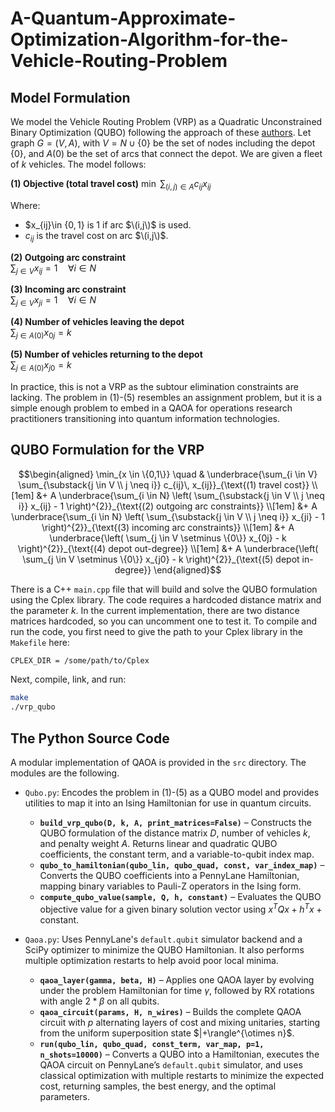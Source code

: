 # A-Quantum-Approximate-Optimization-Algorithm-for-the-Vehicle-Routing-Problem

## Model Formulation

We model the Vehicle Routing Problem (VRP) as a Quadratic Unconstrained Binary Optimization (QUBO) following the approach of these [authors](https://ieeexplore.ieee.org/document/9774961). Let graph $G=(V,A)$, with $V = N \cup \{0\}$ be the set of nodes including the depot $\{0\}$, and $A(0)$ be the set of arcs that connect the depot. We are given a fleet of $k$ vehicles. The model follows:

**(1) Objective (total travel cost)**
$\min \ \sum_{(i,j)\in A} c_{ij}x_{ij}$

Where:
- $x_{ij}\in $\{0,1\}$ is 1 if arc $\(i,j\)$ is used.
- $c_{ij}$ is the travel cost on arc $\(i,j\)$.

**(2) Outgoing arc constraint**  
$\sum_{j \in V} x_{ij} = 1 \quad \forall i \in N$

**(3) Incoming arc constraint**  
$\sum_{j \in V} x_{ji} = 1 \quad \forall i \in N$

**(4) Number of vehicles leaving the depot**  
$\sum_{j \in A(0)} x_{0j} = k$

**(5) Number of vehicles returning to the depot**  
$\sum_{j \in A(0)} x_{j0} = k$

In practice, this is not a VRP as the subtour elimination constraints are lacking. The problem in (1)-(5) resembles an assignment problem, but it is a simple enough problem to embed in a QAOA for operations research practitioners transitioning into quantum information technologies.

## QUBO Formulation for the VRP

```math
\begin{aligned}
\min_{x \in \{0,1\}} \quad 
& \underbrace{\sum_{i \in V} \sum_{\substack{j \in V \\ j \neq i}} c_{ij}\, x_{ij}}_{\text{(1) travel cost}} \\[1em]
&+ A \underbrace{\sum_{i \in N} \left( \sum_{\substack{j \in V \\ j \neq i}} x_{ij} - 1 \right)^{2}}_{\text{(2) outgoing arc constraints}} \\[1em]
&+ A \underbrace{\sum_{i \in N} \left( \sum_{\substack{j \in V \\ j \neq i}} x_{ji} - 1 \right)^{2}}_{\text{(3) incoming arc constraints}} \\[1em]
&+ A \underbrace{\left( \sum_{j \in V \setminus \{0\}} x_{0j} - k \right)^{2}}_{\text{(4) depot out-degree}} \\[1em]
&+ A \underbrace{\left( \sum_{j \in V \setminus \{0\}} x_{j0} - k \right)^{2}}_{\text{(5) depot in-degree}}
\end{aligned}
```

There is a C++ `main.cpp` file that will build and solve the QUBO formulation using the Cplex library. The code requires a hardcoded distance matrix and the parameter $k$. In the current implementation, there are two distance matrices hardcoded, so you can uncomment one to test it. To compile and run the code, you first need to give the path to your Cplex library in the `Makefile` here:

```bash
CPLEX_DIR = /some/path/to/Cplex
```
Next, compile, link, and run:

```bash
make
./vrp_qubo
```

## The Python Source Code

A modular implementation of QAOA is provided in the `src` directory. The modules are the following.

* `Qubo.py`: Encodes the problem in (1)-(5) as a QUBO model and provides utilities to map it into an Ising Hamiltonian for use in quantum circuits.
  * **`build_vrp_qubo(D, k, A, print_matrices=False)`** – Constructs the QUBO formulation of the distance matrix $D$, number of vehicles $k$, and penalty weight $A$. Returns linear and quadratic QUBO coefficients, the constant term, and a variable-to-qubit index map.  
  * **`qubo_to_hamiltonian(qubo_lin, qubo_quad, const, var_index_map)`** – Converts the QUBO coefficients into a PennyLane Hamiltonian, mapping binary variables to Pauli-Z operators in the Ising form.  
  * **`compute_qubo_value(sample, Q, h, constant)`** – Evaluates the QUBO objective value for a given binary solution vector using $x^T Q x + h^T x + \text{constant}$.
   
* `Qaoa.py`: Uses PennyLane's `default.qubit` simulator backend and a SciPy optimizer to minimize the QUBO Hamiltonian. It also performs multiple optimization restarts to help avoid poor local minima.
  * **`qaoa_layer(gamma, beta, H)`** – Applies one QAOA layer by evolving under the problem Hamiltonian for time $\gamma$, followed by RX rotations with angle $2*\beta$ on all qubits.  
  * **`qaoa_circuit(params, H, n_wires)`** – Builds the complete QAOA circuit with $p$ alternating layers of cost and mixing unitaries, starting from the uniform superposition state $\|+\rangle^{\otimes n}\$.  
  * **`run(qubo_lin, qubo_quad, const_term, var_map, p=1, n_shots=10000)`** – Converts a QUBO into a Hamiltonian, executes the QAOA circuit on PennyLane’s `default.qubit` simulator, and uses classical optimization with multiple restarts to minimize the expected cost, returning samples, the best energy, and the optimal parameters.  


